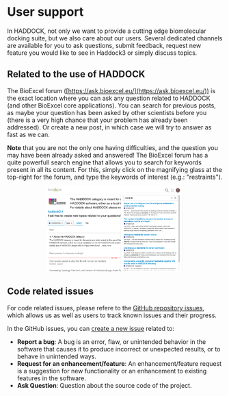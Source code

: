 # User support

In HADDOCK, not only we want to provide a cutting edge biomolecular docking suite, but we also care about our users.
Several dedicated channels are available for you to ask questions, submit feedback, request new feature you would like to see in Haddock3 or simply discuss topics.

## Related to the use of HADDOCK

The BioExcel forum ([https://ask.bioexcel.eu/](https://ask.bioexcel.eu/)) is the exact location where you can ask any question related to HADDOCK (and other BioExcel core applications).
You can search for previous posts, as maybe your question has been asked by other scientists before you (there is a very high chance that your problem has already been addressed).
Or create a new post, in which case we will try to answer as fast as we can.

**Note** that you are not the only one having difficulties, and the question you may have been already asked and answered!
The BioExcel forum has a quite powerfull search engine that allows you to search for keywords present in all its content.
For this, simply click on the magnifying glass at the top-right for the forum, and type the keywords of interest (e.g.: "restraints").

<figure style="text-align: center;">
<img width="75%" src="./images/AskBioExcel_search_engine.png" alt="a screenshot of the AskBioExcel forum search engine querying restraints">
</figure>


## Code related issues

For code related issues, please refere to the [GitHub repository issues](https://github.com/haddocking/haddock3/issues), which allows us as well as users to track known issues and their progress.

In the GitHub issues, you can [create a new issue](https://github.com/haddocking/haddock3/issues/new/choose) related to:

- **Report a bug**: A bug is an error, flaw, or unintended behavior in the software that causes it to produce incorrect or unexpected results, or to behave in unintended ways.
- **Request for an enhancement/feature**: An enhancement/feature request is a suggestion for new functionality or an enhancement to existing features in the software.
- **Ask Question**: Question about the source code of the project.
